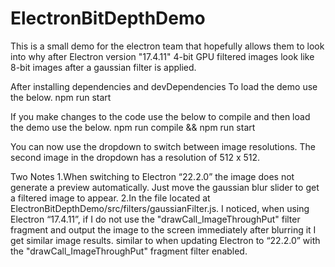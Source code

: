 # ElectronBitDepthDemo
This is a small demo for the electron team that hopefully allows them to look into why 
after Electron version "17.4.11" 4-bit GPU filtered images look like 8-bit images after a gaussian filter is applied.

After installing dependencies and devDependencies 
To load the demo use the below.
npm run start

If you make changes to the code use the below to compile and then load the demo use the below.
npm run compile && npm run start

You can now use the dropdown to switch between image resolutions. The second image in the dropdown has a resolution of 512 x 512. 

Two Notes 
1.When switching to Electron “22.2.0” the image does not generate a preview automatically. Just move the gaussian blur slider to get a filtered image to appear.
2.In the file located at ElectronBitDepthDemo/src/filters/gaussianFilter.js. I noticed, when using Electron “17.4.11”, if I do not use the "drawCall_ImageThroughPut" filter fragment and output the image to the screen immediately after blurring it I get similar image results. similar to when updating Electron to “22.2.0” with the "drawCall_ImageThroughPut" fragment filter enabled.
